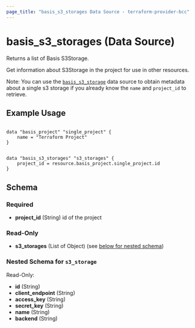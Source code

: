 ```yaml
---
page_title: "basis_s3_storages Data Source - terraform-provider-bcc"
---
```

# basis_s3_storages (Data Source)

Returns a list of Basis S3Storage.

Get information about S3Storage in the project for use in other resources.

Note: You can use the [`basis_s3_storage`](S3Storage) data source to obtain metadata
about a single s3 storage if you already know the `name` and `project_id` to retrieve.

## Example Usage

```hcl

data "basis_project" "single_project" {
    name = "Terraform Project"
}


data "basis_s3_storages" "s3_storages" {
    project_id = resource.basis_project.single_project.id
}

```

## Schema

### Required

- **project_id** (String) id of the project

### Read-Only

- **s3_storages** (List of Object) (see [below for nested schema](#nestedatt--s3_storage))

<a id="nestedatt--s3_storage"></a>
### Nested Schema for `s3_storage`

Read-Only:

- **id** (String)
- **client_endpoint** (String)
- **access_key** (String)
- **secret_key** (String)
- **name** (String)
- **backend** (String)
